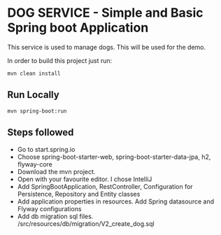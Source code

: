 # DOG SERVICE - Simple and Basic Spring boot Application

This service is used to manage dogs. This will be used for the demo.

In order to build this project just run:

	mvn clean install
	
## Run Locally

	mvn spring-boot:run

## Steps followed

* Go to start.spring.io
* Choose spring-boot-starter-web, spring-boot-starter-data-jpa, h2, flyway-core
* Download the mvn project.
* Open with your favourite editor. I chose IntelliJ
* Add SpringBootApplication, RestController, Configuration for Persistence, Repository and Entity classes
* Add application properties in resources. Add Spring datasource and Flyway configurations
* Add db migration sql files. /src/resources/db/migration/V2_create_dog.sql